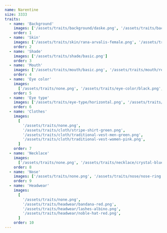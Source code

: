 ```yaml
---
name: Narentine
size: 3333
traits:
  - name: 'Background'
    images: ['/assets/traits/background/daske.png', '/assets/traits/background/pleter.png']
    order: 1
  - name: 'Skin'
    images: ['/assets/traits/skin/rana-arvalis-female.png', '/assets/traits/skin/rana-arvalis-male.png']
    order: 2
  - name: 'Shade'
    images: ['/assets/traits/shade/basic.png']
    order: 3
  - name: 'Mouth'
    images: ['/assets/traits/mouth/basic.png', '/assets/traits/mouth/reed.png', '/assets/traits/mouth/silver-ring.png']
    order: 4
  - name: 'Eye color'
    images:
      ['/assets/traits/none.png', '/assets/traits/eye-color/black.png', '/assets/traits/eye-color/hyla-arborea.png']
    order: 5
  - name: 'Eye type'
    images: ['/assets/traits/eye-type/horizontal.png', '/assets/traits/eye-type/round.png']
    order: 6
  - name: 'Clothes'
    images:
      [
        '/assets/traits/none.png',
        '/assets/traits/cloth/stripe-shirt-green.png',
        '/assets/traits/cloth/traditional-vest-men-green.png',
        '/assets/traits/cloth/traditional-vest-women-pink.png',
      ]
    order: 7
  - name: 'Necklace'
    images:
      ['/assets/traits/none.png', '/assets/traits/necklace/crystal-blue.png', '/assets/traits/necklace/scarf-blue.png']
    order: 8
  - name: 'Nose'
    images: ['/assets/traits/none.png', '/assets/traits/nose/nose-ring.png']
    order: 9
  - name: 'Headwear'
    images:
      [
        '/assets/traits/none.png',
        '/assets/traits/headwear/bandana-red.png',
        '/assets/traits/headwear/lashes-albino.png',
        '/assets/traits/headwear/noble-hat-red.png',
      ]
    order: 10
---
```

